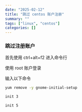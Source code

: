 ```yaml
---
date: "2025-02-12"
title: "跳过 centos 账户注册"
summary: ""
tags: ["linux", "centos"]
categories: []
---
```


### 跳过注册账户

首先使用 ctrl+alt+f2 进入命令行

使用 root 账户登录

输入以下命令

```sh
yum remove -y gnome-initial-setup

init 3

init 5
```